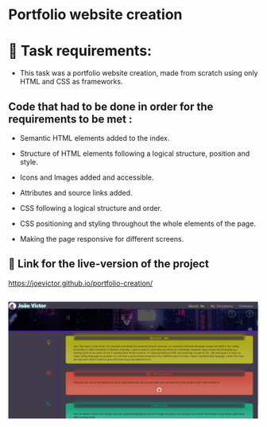 # Portfolio website creation 

# 📖 Task requirements:

* This task was a portfolio website creation, made from scratch using only HTML and CSS as frameworks.


## Code that had to be done in order for the requirements to be met :

* Semantic HTML elements added to the index.

* Structure of HTML elements following a logical structure, position and style.

* Icons and Images added and accessible.

* Attributes and source links added.

* CSS following a logical structure and order. 

* CSS positioning and styling throughout the whole elements of the page.

* Making the page responsive for different screens.



## 📝 Link for the live-version of the project
 
 https://joevictor.github.io/portfolio-creation/

![Project screenshot of the website](./2Screenshot.png)
---
